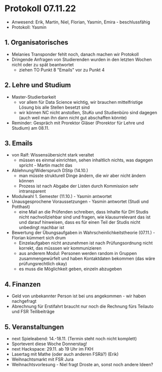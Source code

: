 ---
---

# Protokoll 07.11.22

- Anwesend: Erik, Martin, Niel, Florian, Yasmin, Emira - beschlussfähig
- Protokoll: Yasmin

## 1. Organisatorisches

- Melanies Transponder fehlt noch, danach machen wir Protokoll
- Dringende Anfragen von Studierenden wurden in den letzten Wochen nicht oder zu spät beantwortet
  - ziehen TO Punkt 8 "Emails" vor zu Punkt 4

## 2. Lehre und Studium

- Master-Studierbarkeit
  - vor allem für Data Science wichtig, wir brauchen mittelfristige Lösung bis alle Stellen besetzt sind
  - wir können NC nicht anstoßen, StuKo und Studienbüro sind dagegen (auch weil man ihn dann nicht gut abschaffen könnte)
- Reminder: Gespräch mit Prorektor Gläser (Prorektor für Lehre und Studium) am 08.11.

## 3. Emails

- von Ralf: Wissensübersicht stark veraltet
  - müssen es einmal einrichten, sehen inhaltlich nichts, was dagegen spricht - Martin macht das
- Ablehnung/Widerspruch DStip (14.10.)
  - man müsste strukturell Dinge ändern, die wir aber nicht ändern können
  - Prozess ist nach Abgabe der Listen durch Kommission sehr intransparent
- Modulwahl 1. Semester (11.10.) - Yasmin antwortet
- Unausgesprochene Voraussetzungen - Yasmin antwortet (Studi und Potthast)
  - eine Mail an die Prüfenden schreiben, dass Inhalte für DH Studis nicht nachvollziehbar sind und fragen, wie klausurrelevant das ist und darauf hinweisen, dass es für einen Teil der Studis nicht unbedingt machbar ist
- Bewertung der Übungsaufgaben in Wahrscheinlichkeitstheorie (07.11.) - Florian kümmert sich drum
  - Einzelaufgaben nicht anzunehmen ist nach Prüfungsordnung nicht korrekt, das müsssen wir kommunizieren
  - aus anderem Modul: Personen werden random in Gruppen zusammengewürfelt und haben Kontaktdaten bekommen (das wäre prüfungsrechtlich okay)
  - es muss die Möglichkeit geben, einzeln abzugeben

## 4. Finanzen

- Geld von unbekannter Person ist bei uns angekommen - wir haben nachgefragt
- Abrechnung für Erstifahrt braucht nur noch die Rechnung fürs Teilauto und FSR Teilibeiträge

## 5. Veranstaltungen

- next Spieleabend: 14.-18.11. (Termin steht noch nicht komplett)
- Sportevent diese Woche Donnerstag!
- next Hackspace: 29.11. ab 19 Uhr im FKH
- Lasertag mit Mathe (oder auch anderen FSRä?) (Erik)
- Weihnachtsmarkt mit FSR Jura
- Weihnachtsvorlesung - Niel fragt Droste an, sonst noch andere Ideen?
